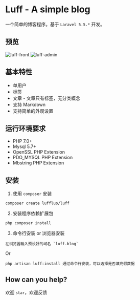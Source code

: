 # Luff - A simple blog
一个简单的博客程序。基于 `Laravel 5.5.*` 开发。

## 预览
![luff-front](http://wx4.sinaimg.cn/large/006fVPCvly1fjq3kfffd6j31400mvaby.jpg)
![luff-admin](http://wx1.sinaimg.cn/large/006fVPCvly1fjq3k0lmt6j31400mvmyp.jpg)

## 基本特性
* 单用户
* 标签
* 文章 - 文章只有标签，无分类概念
* 支持 Markdown
* 支持简单的外观设置

## 运行环境要求
* PHP 7.0+
* Mysql 5.7+
* OpenSSL PHP Extension
* PDO_MYSQL PHP Extension
* Mbstring PHP Extension

## 安装
1. 使用 `composer` 安装
```
composer create luffluo/luff
```
2. 安装程序依赖扩展包
```
php composer install
```
3. 命令行安装 or 浏览器安装
```
在浏览器输入预设好的域名 `luff.blog`
```
Or
```
php artisan luff:install 通过命令行安装，可以选择是否填充假数据
```

## How can you help?
欢迎 `star`，欢迎反馈
